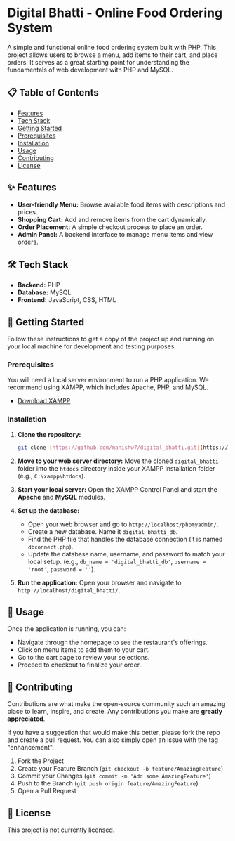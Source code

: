 # Digital Bhatti - Online Food Ordering System

A simple and functional online food ordering system built with PHP. This project allows users to browse a menu, add items to their cart, and place orders. It serves as a great starting point for understanding the fundamentals of web development with PHP and MySQL.

## 📋 Table of Contents
- [Features](#-features)
- [Tech Stack](#️-tech-stack)
- [Getting Started](#-getting-started)
- [Prerequisites](#prerequisites)
- [Installation](#installation)
- [Usage](#-usage)
- [Contributing](#-contributing)
- [License](#-license)

## ✨ Features
- **User-friendly Menu:** Browse available food items with descriptions and prices.
- **Shopping Cart:** Add and remove items from the cart dynamically.
- **Order Placement:** A simple checkout process to place an order.
- **Admin Panel:** A backend interface to manage menu items and view orders.

## 🛠️ Tech Stack
- **Backend:** PHP
- **Database:** MySQL
- **Frontend:** JavaScript, CSS, HTML

## 🚀 Getting Started
Follow these instructions to get a copy of the project up and running on your local machine for development and testing purposes.

### Prerequisites
You will need a local server environment to run a PHP application. We recommend using XAMPP, which includes Apache, PHP, and MySQL.

- [Download XAMPP](https://www.apachefriends.org/index.html)

### Installation
1.  **Clone the repository:**
    ```sh
    git clone [https://github.com/manishw7/digital_bhatti.git](https://github.com/manishw7/digital_bhatti.git)
    ```
2.  **Move to your web server directory:**
    Move the cloned `digital_bhatti` folder into the `htdocs` directory inside your XAMPP installation folder (e.g., `C:\xampp\htdocs`).

3.  **Start your local server:**
    Open the XAMPP Control Panel and start the **Apache** and **MySQL** modules.

4.  **Set up the database:**
    - Open your web browser and go to `http://localhost/phpmyadmin/`.
    - Create a new database. Name it `digital_bhatti_db`.
    - Find the PHP file that handles the database connection (it is named `dbconnect.php`).
    - Update the database name, username, and password to match your local setup.
      (e.g., `db_name = 'digital_bhatti_db'`, `username = 'root'`, `password = ''`).

5.  **Run the application:**
    Open your browser and navigate to `http://localhost/digital_bhatti/`.

## 📖 Usage
Once the application is running, you can:

- Navigate through the homepage to see the restaurant's offerings.
- Click on menu items to add them to your cart.
- Go to the cart page to review your selections.
- Proceed to checkout to finalize your order.

## 🤝 Contributing
Contributions are what make the open-source community such an amazing place to learn, inspire, and create. Any contributions you make are **greatly appreciated**.

If you have a suggestion that would make this better, please fork the repo and create a pull request. You can also simply open an issue with the tag "enhancement".

1.  Fork the Project
2.  Create your Feature Branch (`git checkout -b feature/AmazingFeature`)
3.  Commit your Changes (`git commit -m 'Add some AmazingFeature'`)
4.  Push to the Branch (`git push origin feature/AmazingFeature`)
5.  Open a Pull Request

## 📄 License
This project is not currently licensed.
